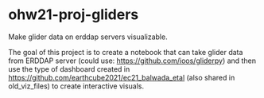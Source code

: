 # ohw21-proj-gliders
Make glider data on erddap servers visualizable.


The goal of this project is to create a notebook that can take glider data from ERDDAP server (could use: https://github.com/ioos/gliderpy) and then use the type of dashboard created in https://github.com/earthcube2021/ec21_balwada_etal (also shared in old_viz_files) to create interactive visuals.

